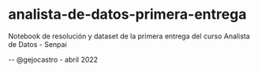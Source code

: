 # analista-de-datos-primera-entrega

Notebook de resolución y dataset de la primera entrega del curso Analista de Datos - Senpai

--
@gejocastro - abril 2022

